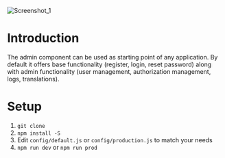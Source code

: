 ![Screenshot_1](https://user-images.githubusercontent.com/7228512/72469722-af3a5f00-37e8-11ea-87b0-6d9da7cf7392.png)

# Introduction

The admin component can be used as  starting point of any application. By default it offers base functionality (register, login, reset password) along with admin functionality (user management, authorization management, logs, translations).

# Setup 

1. `git clone`
2. `npm install -S`
3. Edit `config/default.js` or `config/production.js` to match your needs
4. `npm run dev` or `npm run prod`
